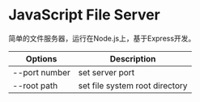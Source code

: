 # JavaScript File Server
简单的文件服务器，运行在Node.js上，基于Express开发。

| Options       | Description                    |
| ------------- | ------------------------------ |
| --port number | set server port                |
| --root path   | set file system root directory |
